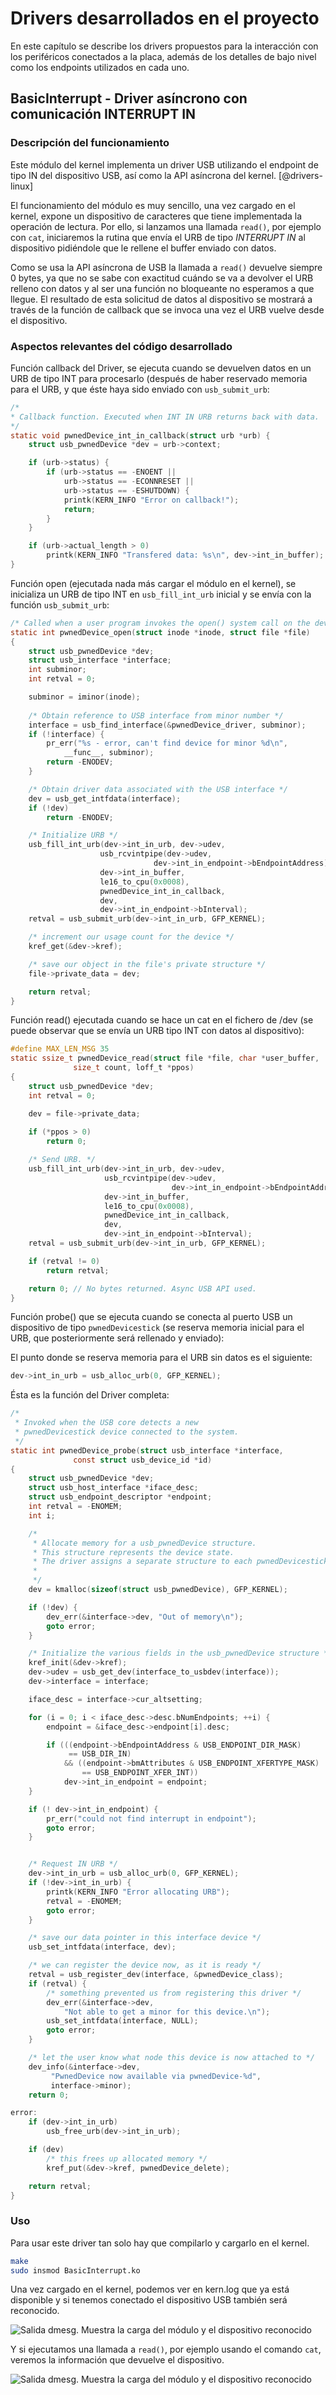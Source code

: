 <!-- Leave a blank line before the title -->

# Drivers desarrollados en el proyecto

En este capítulo se describe los drivers propuestos para la interacción con los periféricos conectados a la placa, además de los detalles de bajo nivel como los endpoints utilizados en cada uno.


## BasicInterrupt - Driver asíncrono con comunicación INTERRUPT IN

### Descripción del funcionamiento 

Este módulo del kernel implementa un driver USB utilizando el endpoint de tipo IN del dispositivo USB, así como la API asíncrona del kernel. [@drivers-linux]

El funcionamiento del módulo es muy sencillo, una vez cargado en el kernel, expone un dispositivo de caracteres que tiene implementada la operación de lectura. Por ello, si lanzamos una llamada `read()`, por ejemplo con `cat`, iniciaremos la rutina que envía el URB de tipo *INTERRUPT IN* al dispositivo pidiéndole que le rellene el buffer enviado con datos.

Como se usa la API asíncrona de USB la llamada a `read()` devuelve siempre 0 bytes, ya que no se sabe con exactitud cuándo se va a devolver el URB relleno con datos y al ser una función no bloqueante no esperamos a que llegue. El resultado de esta solicitud de datos al dispositivo se mostrará a través de la función de callback que se invoca una vez el URB vuelve desde el dispositivo.

### Aspectos relevantes del código desarrollado
Función callback del Driver, se ejecuta cuando se devuelven datos en un URB de tipo INT para procesarlo (después de haber reservado memoria para el URB, y que éste haya sido enviado con `usb_submit_urb`:
```C
/*
* Callback function. Executed when INT IN URB returns back with data.
*/
static void pwnedDevice_int_in_callback(struct urb *urb) {
	struct usb_pwnedDevice *dev = urb->context;

	if (urb->status) {
		if (urb->status == -ENOENT ||
		    urb->status == -ECONNRESET ||
		    urb->status == -ESHUTDOWN) {
			printk(KERN_INFO "Error on callback!");
			return;
		}
	}

	if (urb->actual_length > 0)
		printk(KERN_INFO "Transfered data: %s\n", dev->int_in_buffer);	
}
```



Función open (ejecutada nada más cargar el módulo en el kernel), se inicializa un URB de tipo INT en `usb_fill_int_urb` inicial y se envía con la función `usb_submit_urb`:

```C
/* Called when a user program invokes the open() system call on the device */
static int pwnedDevice_open(struct inode *inode, struct file *file)
{
	struct usb_pwnedDevice *dev;
	struct usb_interface *interface;
	int subminor;
	int retval = 0;

	subminor = iminor(inode);
	
	/* Obtain reference to USB interface from minor number */
	interface = usb_find_interface(&pwnedDevice_driver, subminor);
	if (!interface) {
		pr_err("%s - error, can't find device for minor %d\n",
			__func__, subminor);
		return -ENODEV;
	}

	/* Obtain driver data associated with the USB interface */
	dev = usb_get_intfdata(interface);
	if (!dev)
		return -ENODEV;

	/* Initialize URB */
	usb_fill_int_urb(dev->int_in_urb, dev->udev,
					usb_rcvintpipe(dev->udev,
								dev->int_in_endpoint->bEndpointAddress),
					dev->int_in_buffer,
					le16_to_cpu(0x0008),
					pwnedDevice_int_in_callback,
					dev,
					dev->int_in_endpoint->bInterval);
	retval = usb_submit_urb(dev->int_in_urb, GFP_KERNEL);

	/* increment our usage count for the device */
	kref_get(&dev->kref);

	/* save our object in the file's private structure */
	file->private_data = dev;

	return retval;
}
```



Función read() ejecutada cuando se hace un cat en el fichero de  /dev (se puede observar que se envía un URB tipo INT con datos al dispositivo):

```C
#define MAX_LEN_MSG 35
static ssize_t pwnedDevice_read(struct file *file, char *user_buffer,
			  size_t count, loff_t *ppos)
{
	struct usb_pwnedDevice *dev;
	int retval = 0;

	dev = file->private_data;
	
	if (*ppos > 0)
		return 0;

	/* Send URB. */
	usb_fill_int_urb(dev->int_in_urb, dev->udev,
	                 usb_rcvintpipe(dev->udev,
	                                dev->int_in_endpoint->bEndpointAddress),
	                 dev->int_in_buffer,
	                 le16_to_cpu(0x0008),
	                 pwnedDevice_int_in_callback,
	                 dev,
	                 dev->int_in_endpoint->bInterval);
	retval = usb_submit_urb(dev->int_in_urb, GFP_KERNEL);

	if (retval != 0)
		return retval;

	return 0; // No bytes returned. Async USB API used.
}
```



Función probe() que se ejecuta cuando se conecta al puerto USB un dispositivo de tipo `pwnedDevicestick` (se reserva memoria inicial para el URB, que posteriormente será rellenado y enviado):

El punto donde se reserva memoria para el URB sin datos es el siguiente:

```C 
dev->int_in_urb = usb_alloc_urb(0, GFP_KERNEL);
```

Ésta es la función del Driver completa:

```C
/*
 * Invoked when the USB core detects a new
 * pwnedDevicestick device connected to the system.
 */
static int pwnedDevice_probe(struct usb_interface *interface,
		      const struct usb_device_id *id)
{
	struct usb_pwnedDevice *dev;
	struct usb_host_interface *iface_desc;
	struct usb_endpoint_descriptor *endpoint;
	int retval = -ENOMEM;
	int i;

	/*
 	 * Allocate memory for a usb_pwnedDevice structure.
	 * This structure represents the device state.
	 * The driver assigns a separate structure to each pwnedDevicestick device
 	 *
	 */
	dev = kmalloc(sizeof(struct usb_pwnedDevice), GFP_KERNEL);

	if (!dev) {
		dev_err(&interface->dev, "Out of memory\n");
		goto error;
	}

	/* Initialize the various fields in the usb_pwnedDevice structure */
	kref_init(&dev->kref);
	dev->udev = usb_get_dev(interface_to_usbdev(interface));
	dev->interface = interface;

	iface_desc = interface->cur_altsetting;

	for (i = 0; i < iface_desc->desc.bNumEndpoints; ++i) {
		endpoint = &iface_desc->endpoint[i].desc;

		if (((endpoint->bEndpointAddress & USB_ENDPOINT_DIR_MASK)
		     == USB_DIR_IN)
		    && ((endpoint->bmAttributes & USB_ENDPOINT_XFERTYPE_MASK)
		        == USB_ENDPOINT_XFER_INT))
			dev->int_in_endpoint = endpoint;
	}

	if (! dev->int_in_endpoint) {
		pr_err("could not find interrupt in endpoint");
		goto error;
	}


	/* Request IN URB */
	dev->int_in_urb = usb_alloc_urb(0, GFP_KERNEL);
	if (!dev->int_in_urb) {
		printk(KERN_INFO "Error allocating URB");
		retval = -ENOMEM;
		goto error;
	}

	/* save our data pointer in this interface device */
	usb_set_intfdata(interface, dev);

	/* we can register the device now, as it is ready */
	retval = usb_register_dev(interface, &pwnedDevice_class);
	if (retval) {
		/* something prevented us from registering this driver */
		dev_err(&interface->dev,
			"Not able to get a minor for this device.\n");
		usb_set_intfdata(interface, NULL);
		goto error;
	}

	/* let the user know what node this device is now attached to */	
	dev_info(&interface->dev,
		 "PwnedDevice now available via pwnedDevice-%d",
		 interface->minor);
	return 0;

error:
	if (dev->int_in_urb)
		usb_free_urb(dev->int_in_urb);

	if (dev)
		/* this frees up allocated memory */
		kref_put(&dev->kref, pwnedDevice_delete);

	return retval;
}
```



### Uso

Para usar este driver tan solo hay que compilarlo y cargarlo en el kernel.

```bash
make
sudo insmod BasicInterrupt.ko
```

Una vez cargado en el kernel, podemos ver en kern.log que ya está disponible y si tenemos conectado el dispositivo USB también será reconocido.

![Salida dmesg. Muestra la carga del módulo y el dispositivo reconocido](img/cargaBasicInterrupt.png)

Y si ejecutamos una llamada a `read()`, por ejemplo usando el comando `cat`, veremos la información que devuelve el dispositivo.

![Salida dmesg. Muestra la carga del módulo y el dispositivo reconocido](img/SalidaBasicDriver.png)
